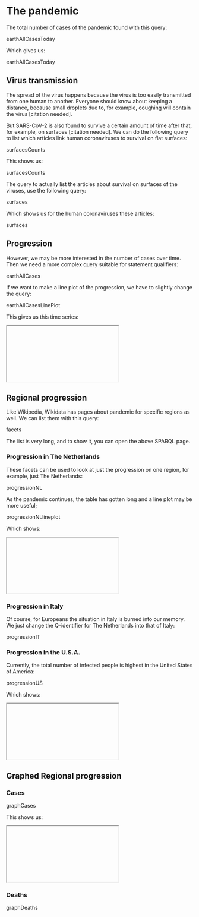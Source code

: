 # The pandemic

The total number of cases of the <topic>pandemic</topic> found with this query:

<sparql>earthAllCasesToday</sparql>

Which gives us:

<out>earthAllCasesToday</out>

## Virus <topic>transmission</topic>

The spread of the virus happens because the virus is too easily transmitted from
one human to another. Everyone should know about keeping a distance, because
small droplets due to, for example, coughing will contain the virus [citation needed].

But SARS-CoV-2 is also found to survive a certain amount of time after that,
for example, on surfaces [citation needed]. We can do the following query
to list which articles link human coronaviruses to survival on flat <topic>surfaces</topic>:

<sparql>surfacesCounts</sparql>

This shows us:

<out>surfacesCounts</out>

The query to actually list the articles about survival on surfaces of
the viruses, use the following query:

<sparql>surfaces</sparql>

Which shows us for the human coronaviruses these articles:

<out>surfaces</out>

## Progression

However, we may be more interested in the number of cases over time.
Then we need a more complex query suitable for statement qualifiers:

<sparql>earthAllCases</sparql>

If we want to make a line plot of the progression, we have to slightly
change the query:

<sparql>earthAllCasesLinePlot</sparql>

This gives us this time series:

<iframe>earthAllCasesLinePlot</iframe>

## Regional progression

Like Wikipedia, Wikidata has pages about pandemic for specific regions
as well. We can list them with this query:

<sparql>facets</sparql>

The list is very long, and to show it, you can open the above SPARQL page.

### Progression in The Netherlands

These facets can be used to look at just the <topic>progression</topic> on one region,
for example, just <topic>The Netherlands</topic>:

<sparql>progressionNL</sparql>

As the pandemic continues, the table has gotten long and a line plot may
be more useful;

<sparql>progressionNLlineplot</sparql>

Which shows:

<iframe>progressionNLlineplot</iframe>

### Progression in Italy

Of course, for Europeans the situation in <topic>Italy</topic> is burned
into our memory. We just change the Q-identifier for The Netherlands into that
of Italy:

<sparql>progressionIT</sparql>

### Progression in the U.S.A.

Currently, the total number of infected people is highest in the 
<topic>United States of America</topic>:

<sparql>progressionUS</sparql>

Which shows:

<iframe>progressionUS</iframe>

## Graphed Regional progression

### Cases

<sparql>graphCases</sparql>

This shows us:

<iframe>graphCases</iframe>

### Deaths

<sparql>graphDeaths</sparql>

